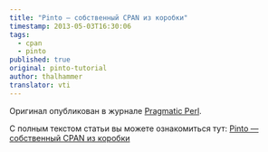 ```yaml
---
title: "Pinto — собственный CPAN из коробки"
timestamp: 2013-05-03T16:30:06
tags:
  - cpan
  - pinto
published: true
original: pinto-tutorial
author: thalhammer
translator: vti
---
```



Оригинал опубликован в журнале [Pragmatic Perl](http://pragmaticperl.com/).

С полным текстом статьи вы можете ознакомиться тут:
[Pinto — собственный CPAN из коробки](http://pragmaticperl.com/issues/03/pragmaticperl-03-pinto-%D1%81%D0%BE%D0%B1%D1%81%D1%82%D0%B2%D0%B5%D0%BD%D0%BD%D1%8B%D0%B9-cpan-%D0%B8%D0%B7-%D0%BA%D0%BE%D1%80%D0%BE%D0%B1%D0%BA%D0%B8.html)


